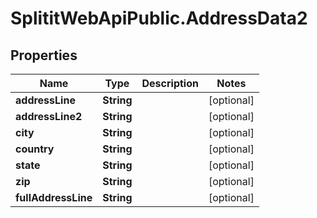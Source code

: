 # SplititWebApiPublic.AddressData2

## Properties

Name | Type | Description | Notes
------------ | ------------- | ------------- | -------------
**addressLine** | **String** |  | [optional] 
**addressLine2** | **String** |  | [optional] 
**city** | **String** |  | [optional] 
**country** | **String** |  | [optional] 
**state** | **String** |  | [optional] 
**zip** | **String** |  | [optional] 
**fullAddressLine** | **String** |  | [optional] 


